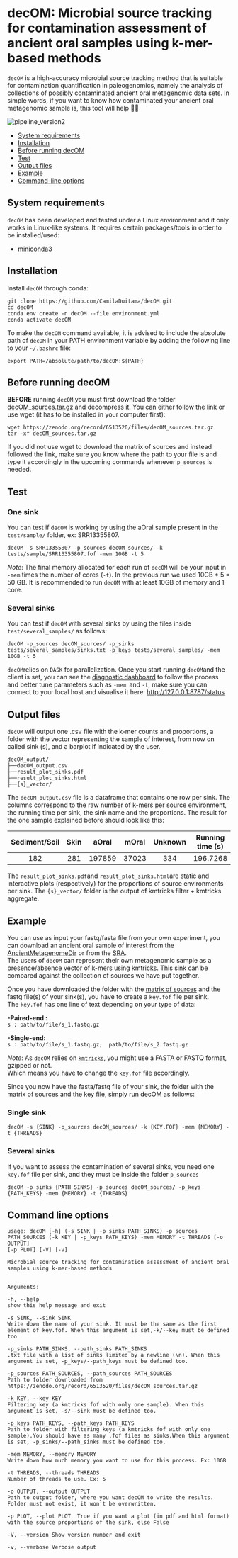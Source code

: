   
# decOM: Microbial source tracking for contamination assessment of ancient oral samples using k-mer-based methods  
  
`decOM` is a high-accuracy microbial source tracking method that is suitable for contamination quantification in paleogenomics, namely the analysis of collections of possibly contaminated ancient oral metagenomic data sets. In simple words, if you want to know how contaminated your ancient oral metagenomic sample is, this tool will help  🧹🦷
  
![pipeline_version2](https://raw.githubusercontent.com/CamilaDuitama/decOM/master/images/pipeline_version2.png?token=GHSAT0AAAAAABNF5TKQVZ7GWFJNDVX6VDVAYSGEMGA)  
  
+ [System requirements](#system-requirements)  
+ [Installation](#installation)  
+ [Before running decOM](#before-running-decom)  
+ [Test](#test)  
+ [Output files](#output-files)  
+ [Example](#example)  
+ [Command-line options](#command-line-options)  
  
## System requirements  
  
`decOM` has been developed and tested under a Linux environment and it only works in Linux-like systems.
It requires certain packages/tools in order to be installed/used:   
+ [miniconda3](https://conda.io/en/latest/miniconda.html)  
  
## Installation  
  
Install `decOM` through conda:  
```  
git clone https://github.com/CamilaDuitama/decOM.git  
cd decOM  
conda env create -n decOM --file environment.yml  
conda activate decOM  
```  
To make the ``decOM`` command available, it is advised to include the absolute path of `decOM` in your PATH environment variable by adding the following line to your `~/.bashrc` file:  
  
```  
export PATH=/absolute/path/to/decOM:${PATH}  
```  
  
## Before running decOM  
  
**BEFORE** running `decOM` you must first download the folder [ decOM_sources.tar.gz](https://zenodo.org/record/6513520/files/decOM_sources.tar.gz) and decompress it. You can either follow the link or use wget (it has to be installed in your computer first):  
```  
wget https://zenodo.org/record/6513520/files/decOM_sources.tar.gz  
tar -xf decOM_sources.tar.gz
```  
If you did not use wget to download the matrix of sources and instead followed the link, make sure you know where the path to your file is and type it accordingly in the upcoming commands whenever `p_sources` is needed. 
  
## Test  
### One sink

You can test if `decOM` is working by using the aOral sample present in the `test/sample/` folder, ex: SRR13355807.   
```  
decOM -s SRR13355807 -p_sources decOM_sources/ -k tests/sample/SRR13355807.fof -mem 10GB -t 5 
```  
*Note*: The final memory allocated for each run of `decOM` will be your input in `-mem` times the number of cores (`-t`). In the previous run we used 10GB * 5 = 50 GB. It is recommended to run `decOM` with at least 10GB of memory and 1 core.

### Several sinks
You can test if `decOM` with several sinks by using the files inside `test/several_samples/` as follows: 
  ```  
decOM -p_sources decOM_sources/ -p_sinks tests/several_samples/sinks.txt -p_keys tests/several_samples/ -mem 10GB -t 5 
```  

`decOM`relies on `DASK` for parallelization. Once you start running `decOM`and the client is set, you can see the [diagnostic dashboard](https://docs.dask.org/en/stable/dashboard.html) to follow the process and better tune parameters such as `-mem `and `-t`, make sure you can connect to your local host and visualise it here: http://127.0.0.1:8787/status 
  
## Output files  
`decOM` will output one .csv file with the k-mer counts and proportions, a folder with the vector representing the sample of interest, from now on called sink (s), and a barplot if indicated by the user.  
  
```  
decOM_output/  
├──decOM_output.csv 
├──result_plot_sinks.pdf 
├──result_plot_sinks.html 
├──{s}_vector/  
```  
The `decOM_output.csv` file is a dataframe that contains one row per sink. The columns correspond to the raw number of k-mers per source environment, 
the running time per sink, the sink name and the proportions. The result for the one sample explained before should look like this:


| Sediment/Soil | Skin | aOral | mOral | Unknown | Running time (s) | Sink | p_Sediment/Soil | p_Skin | p_aOral | p_mOral | p_Unknown |
| :----: | :----: | :----: | :----: | :----: |:----------------:| :----: | :----: | :----: | :----: | :----: | :----: | 
| 182 | 281 | 197859 | 37023 | 334 |196.7268| SRR13355807 | 0.0772 | 0.1192 | 83.9527 | 15.7091 | 0.1417 |

The `result_plot_sinks.pdf`and `result_plot_sinks.html`are static and interactive plots (respectively) for the proportions of source environments per sink.
The `{s}_vector/` folder is the output of kmtricks filter + kmtricks aggregate.

## Example  
  
You can use as input your fastq/fasta file from your own experiment, you can download an ancient oral sample of interest from the [AncientMetagenomeDir](https://github.com/SPAAM-community/AncientMetagenomeDir) or from the [SRA](https://sra-explorer.info/).  
The users of `decOM` can represent their own metagenomic sample as a presence/absence vector of k-mers using kmtricks. This sink can be compared against the collection of sources we have put together.  
  
Once you have downloaded the folder with the [matrix of sources](#before-running-decom) and the fastq file(s) of your sink(s), you have to create a `key.fof` file per sink.   
The `key.fof` has one line of text depending on your type of data:  
  
**-Paired-end :**  
 `s : path/to/file/s_1.fastq.gz`  
  
**-Single-end:**  
 `s : path/to/file/s_1.fastq.gz;  path/to/file/s_2.fastq.gz `  
  
*Note*: As `decOM` relies on [`kmtricks`](https://github.com/tlemane/kmtricks), you might use a FASTA or FASTQ format, gzipped or not.   
Which means you have to change the `key.fof` file accordingly.  
  
Since you now have the fasta/fastq file of your sink, the folder with the matrix of sources and the key file, simply run decOM as follows:  

### Single sink
  
```decOM -s {SINK} -p_sources decOM_sources/ -k {KEY.FOF} -mem {MEMORY} -t {THREADS}```  

### Several sinks
If you want to assess the contamination of several sinks, you need one `key.fof` file per sink, and they must be inside the folder `p_sources`

```decOM -p_sinks {PATH_SINKS} -p_sources decOM_sources/ -p_keys {PATH_KEYS} -mem {MEMORY} -t {THREADS}```    
## Command line options  
  
```  
usage: decOM [-h] (-s SINK | -p_sinks PATH_SINKS) -p_sources PATH_SOURCES (-k KEY | -p_keys PATH_KEYS) -mem MEMORY -t THREADS [-o OUTPUT]
[-p PLOT] [-V] [-v]

Microbial source tracking for contamination assessment of ancient oral samples using k-mer-based methods


Arguments:

-h, --help  
show this help message and exit

-s SINK, --sink SINK  
Write down the name of your sink. It must be the same as the first element of key.fof. When this argument is set,-k/--key must be defined too

-p_sinks PATH_SINKS, --path_sinks PATH_SINKS 
.txt file with a list of sinks limited by a newline (\n). When this argument is set, -p_keys/--path_keys must be defined too.

-p_sources PATH_SOURCES, --path_sources PATH_SOURCES
Path to folder downloaded from https://zenodo.org/record/6513520/files/decOM_sources.tar.gz

-k KEY, --key KEY 
Filtering key (a kmtricks fof with only one sample). When this argument is set, -s/--sink must be defined too.

-p_keys PATH_KEYS, --path_keys PATH_KEYS
Path to folder with filtering keys (a kmtricks fof with only one sample).You should have as many .fof files as sinks.When this argument is set, -p_sinks/--path_sinks must be defined too.

-mem MEMORY, --memory MEMORY
Write down how much memory you want to use for this process. Ex: 10GB

-t THREADS, --threads THREADS
Number of threads to use. Ex: 5

-o OUTPUT, --output OUTPUT
Path to output folder, where you want decOM to write the results. Folder must not exist, it won't be overwritten.

-p PLOT, --plot PLOT  True if you want a plot (in pdf and html format) with the source proportions of the sink, else False

-V, --version Show version number and exit

-v, --verbose Verbose output
```

